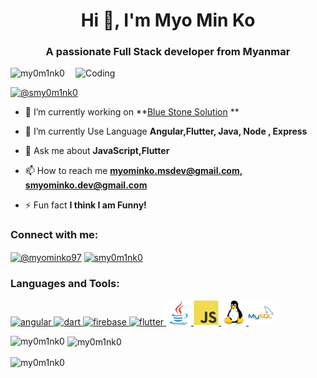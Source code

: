 <h1 align="center">Hi 👋, I'm Myo Min Ko</h1>
<h3 align="center">A passionate Full Stack developer from Myanmar</h3>
<img align="right" alt="Coding" width ="400" src="https://cdn-fphbc.nitrocdn.com/qoghzuucXCXzuGelskqTYEjAMqwfiisP/assets/images/optimized/rev-23e383c/dresma/Dresma_Library/senior-software-engineer_Wy82tYQym.gif"/>

<p align="left"> <img src="https://komarev.com/ghpvc/?username=my0m1nk0&label=Profile%20views&color=0e75b6&style=flat" alt="my0m1nk0" /> </p>

<p align="left"> <a href="https://x.com/smy0m1nk0" target="blank"><img src="https://img.shields.io/twitter/follow/@smy0m1nko?logo=twitter&style=for-the-badge" alt="@smy0m1nk0" /></a> </p>

- 🔭 I’m currently working on **<a href="https://blue-stone.net/" target="blank">Blue Stone Solution</a> **

- 🌱 I’m currently Use Language  **Angular,Flutter, Java, Node , Express**

- 💬 Ask me about **JavaScript,Flutter**

- 📫 How to reach me **myominko.msdev@gmail.com, smyominko.dev@gmail.com**

- ⚡ Fun fact **I think I am Funny!**

<h3 align="left">Connect with me:</h3>
<p align="left">
<a href="https://x.com/smy0m1nk0" target="blank"><img align="center" src="https://raw.githubusercontent.com/rahuldkjain/github-profile-readme-generator/master/src/images/icons/Social/twitter.svg" alt="@myominko97" height="30" width="40" /></a>
<a href="https://www.linkedin.com/in/smy0m1nk0/" target="blank"><img align="center" src="https://raw.githubusercontent.com/rahuldkjain/github-profile-readme-generator/master/src/images/icons/Social/linked-in-alt.svg" alt="smy0m1nk0" height="30" width="40" /></a>
</p>

<h3 align="left">Languages and Tools:</h3>
<p align="left">
  <a href="https://angular.io" target="_blank" rel="noreferrer"> <img src="https://angular.io/assets/images/logos/angular/angular.svg" alt="angular" width="40" height="40"/> </a>  <a href="https://dart.dev" target="_blank" rel="noreferrer"> <img src="https://www.vectorlogo.zone/logos/dartlang/dartlang-icon.svg" alt="dart" width="40" height="40"/> </a>  <a href="https://firebase.google.com/" target="_blank" rel="noreferrer"> <img src="https://www.vectorlogo.zone/logos/firebase/firebase-icon.svg" alt="firebase" width="40" height="40"/> </a> <a href="https://flutter.dev" target="_blank" rel="noreferrer"> <img src="https://www.vectorlogo.zone/logos/flutterio/flutterio-icon.svg" alt="flutter" width="40" height="40"/> </a>  <a href="https://www.java.com" target="_blank" rel="noreferrer"> <img src="https://raw.githubusercontent.com/devicons/devicon/master/icons/java/java-original.svg" alt="java" width="40" height="40"/> </a> <a href="https://developer.mozilla.org/en-US/docs/Web/JavaScript" target="_blank" rel="noreferrer"> <img src="https://raw.githubusercontent.com/devicons/devicon/master/icons/javascript/javascript-original.svg" alt="javascript" width="40" height="40"/> </a> <a href="https://www.linux.org/" target="_blank" rel="noreferrer"> <img src="https://raw.githubusercontent.com/devicons/devicon/master/icons/linux/linux-original.svg" alt="linux" width="40" height="40"/> </a> <a href="https://www.mysql.com/" target="_blank" rel="noreferrer"> <img src="https://raw.githubusercontent.com/devicons/devicon/master/icons/mysql/mysql-original-wordmark.svg" alt="mysql" width="40" height="40"/> </a>


<p><img align="left" src="https://github-readme-stats.vercel.app/api/top-langs?username=my0m1nk0&show_icons=true&locale=en&layout=compact" alt="my0m1nk0" /></p>

<p>&nbsp;<img align="center" src="https://github-readme-stats.vercel.app/api?username=my0m1nk0&show_icons=true&locale=en" alt="my0m1nk0" /></p>

<p><img align="center" src="https://github-readme-streak-stats.herokuapp.com/?user=my0m1nk0&" alt="my0m1nk0" /></p>

